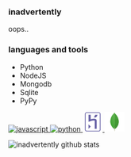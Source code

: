    ### inadvertently
   oops..

   ### languages and tools
 - Python <br /> 
 - NodeJS <br />
 - Mongodb <br />
 - Sqlite <br />
 - PyPy <br />
 
<p align="left"> <a href=""ss" target="_blank"> <img src="https://devicons.github.io/devicon/devicon.git/icons/javascript/javascript-original.svg" alt="javascript" width="40" height="40"/> </a> <a  width="40" height="40"/> </a> <a href="https://www.python.org" target="_blank"> <img src="https://devicons.github.io/devicon/devicon.git/icons/python/python-original.svg" alt="python" width="40" height="40"/> 
<a href=""https://dashboard.heroku.com/apps" target="_blank"> <img src="https://raw.githubusercontent.com/devicons/devicon/ac557d6ff33ff370a5db99f97aeab35ea5c67fbd/icons/heroku/heroku-original.svg" alt="heroku" width="40" height="40"/> </a>
<a href=""https://www.mongodb.com/" target="_blank"> <img src="https://raw.githubusercontent.com/devicons/devicon/ac557d6ff33ff370a5db99f97aeab35ea5c67fbd/icons/mongodb/mongodb-original.svg" alt="mongodb" width="40" height="40"/> </a>
 
![inadvertently github stats](https://github-readme-stats.vercel.app/api?username=inadvertently&theme=midnight-purple&show_icons)
